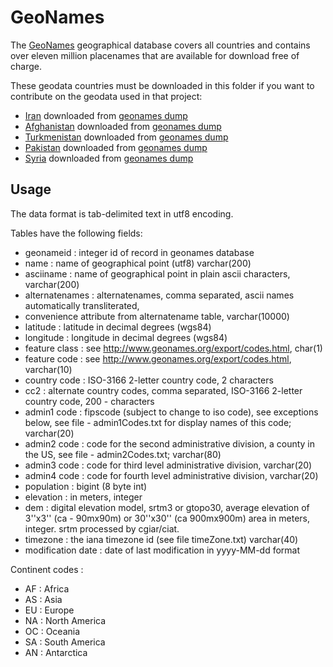 # GeoNames

The [GeoNames](https://www.geonames.org/) geographical database covers all countries and contains over eleven million placenames that are available for download free of charge.

These geodata countries must be downloaded in this folder if you want to contribute on the geodata used in that project:

- [Iran](./IR.txt) downloaded from [geonames dump](https://download.geonames.org/export/dump/IR.zip)
- [Afghanistan](./AF.txt) downloaded from [geonames dump](https://download.geonames.org/export/dump/AF.zip)
- [Turkmenistan](./TM.txt) downloaded from [geonames dump](https://download.geonames.org/export/dump/TM.zip)
- [Pakistan](./PK.txt) downloaded from [geonames dump](https://download.geonames.org/export/dump/PK.zip)
- [Syria](./SY.txt) downloaded from [geonames dump](https://download.geonames.org/export/dump/SY.zip)

## Usage

The data format is tab-delimited text in utf8 encoding.

Tables have the following fields:

- geonameid : integer id of record in geonames database
- name : name of geographical point (utf8) varchar(200)
- asciiname : name of geographical point in plain ascii characters, varchar(200)
- alternatenames : alternatenames, comma separated, ascii names automatically transliterated,
- convenience attribute from alternatename table, varchar(10000)
- latitude : latitude in decimal degrees (wgs84)
- longitude : longitude in decimal degrees (wgs84)
- feature class : see http://www.geonames.org/export/codes.html, char(1)
- feature code : see http://www.geonames.org/export/codes.html, varchar(10)
- country code : ISO-3166 2-letter country code, 2 characters
- cc2 : alternate country codes, comma separated, ISO-3166 2-letter country code, 200 - characters
- admin1 code : fipscode (subject to change to iso code), see exceptions below, see file - admin1Codes.txt for display names of this code; varchar(20)
- admin2 code : code for the second administrative division, a county in the US, see file - admin2Codes.txt; varchar(80)
- admin3 code : code for third level administrative division, varchar(20)
- admin4 code : code for fourth level administrative division, varchar(20)
- population : bigint (8 byte int)
- elevation : in meters, integer
- dem : digital elevation model, srtm3 or gtopo30, average elevation of 3''x3'' (ca - 90mx90m) or 30''x30'' (ca 900mx900m) area in meters, integer. srtm processed by cgiar/ciat.
- timezone : the iana timezone id (see file timeZone.txt) varchar(40)
- modification date : date of last modification in yyyy-MM-dd format

Continent codes :

- AF : Africa
- AS : Asia
- EU : Europe
- NA : North America
- OC : Oceania
- SA : South America
- AN : Antarctica
